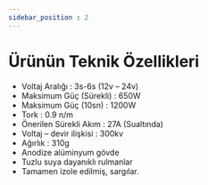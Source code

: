 ```yaml
---
sidebar_position : 2
---
```


# Ürünün Teknik Özellikleri

- Voltaj Aralığı : 3s-6s (12v – 24v)
- Maksimum Güç (Sürekli) : 650W
- Maksimum Güç (10sn) : 1200W
- Tork : 0.9 n/m
- Önerilen Sürekli Akım : 27A (Sualtında)
- Voltaj – devir ilişkisi : 300kv
- Ağırlık : 310g
- Anodize alüminyum gövde
- Tuzlu suya dayanıklı rulmanlar
- Tamamen izole edilmiş, sargılar.
